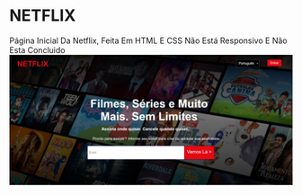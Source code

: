 # NETFLIX
Página Inicial Da Netflix, Feita Em HTML E CSS
Não Está Responsivo E Não Esta Concluido
<img src="netflix.png">
